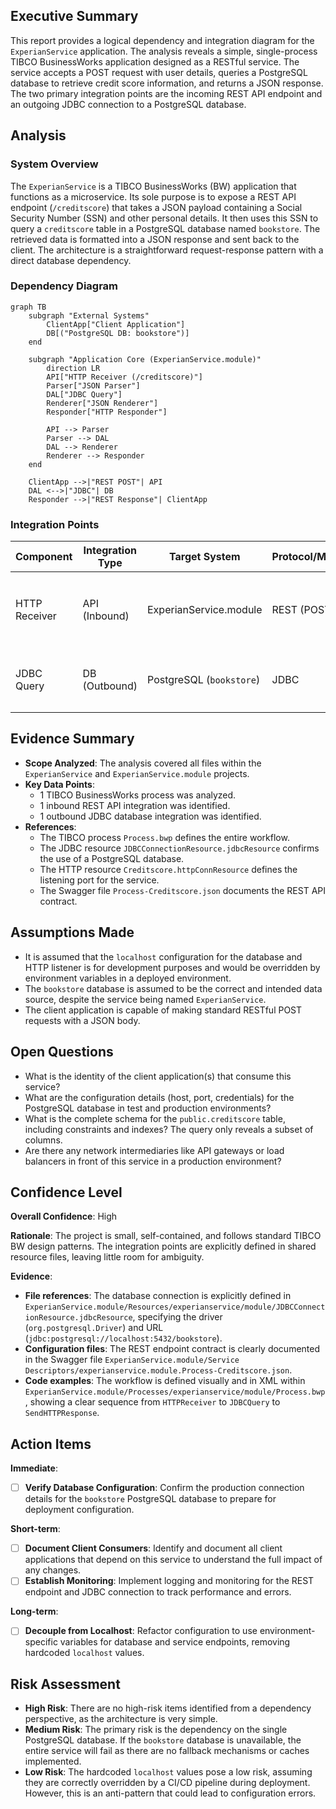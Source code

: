 ## Executive Summary
This report provides a logical dependency and integration diagram for the `ExperianService` application. The analysis reveals a simple, single-process TIBCO BusinessWorks application designed as a RESTful service. The service accepts a POST request with user details, queries a PostgreSQL database to retrieve credit score information, and returns a JSON response. The two primary integration points are the incoming REST API endpoint and an outgoing JDBC connection to a PostgreSQL database.

## Analysis

### System Overview
The `ExperianService` is a TIBCO BusinessWorks (BW) application that functions as a microservice. Its sole purpose is to expose a REST API endpoint (`/creditscore`) that takes a JSON payload containing a Social Security Number (SSN) and other personal details. It then uses this SSN to query a `creditscore` table in a PostgreSQL database named `bookstore`. The retrieved data is formatted into a JSON response and sent back to the client. The architecture is a straightforward request-response pattern with a direct database dependency.

### Dependency Diagram
```mermaid
graph TB
    subgraph "External Systems"
        ClientApp["Client Application"]
        DB[("PostgreSQL DB: bookstore")]
    end
    
    subgraph "Application Core (ExperianService.module)"
        direction LR
        API["HTTP Receiver (/creditscore)"]
        Parser["JSON Parser"]
        DAL["JDBC Query"]
        Renderer["JSON Renderer"]
        Responder["HTTP Responder"]
        
        API --> Parser
        Parser --> DAL
        DAL --> Renderer
        Renderer --> Responder
    end
    
    ClientApp -->|"REST POST"| API
    DAL <-->|"JDBC"| DB
    Responder -->|"REST Response"| ClientApp
```

### Integration Points

| Component | Integration Type | Target System | Protocol/Method | Purpose | Evidence |
|---|---|---|---|---|---|
| HTTP Receiver | API (Inbound) | ExperianService.module | REST (POST) | Exposes the `/creditscore` endpoint to receive credit score requests from client applications. | `ExperianService.module/Processes/experianservice/module/Process.bwp` <br/> `ExperianService.module/Service Descriptors/experianservice.module.Process-Creditscore.json` |
| JDBC Query | DB (Outbound) | PostgreSQL (`bookstore`) | JDBC | Queries the `public.creditscore` table using an SSN to retrieve a user's credit information. | `ExperianService.module/Processes/experianservice/module/Process.bwp` <br/> `ExperianService.module/Resources/experianservice/module/JDBCConnectionResource.jdbcResource` |

## Evidence Summary
- **Scope Analyzed**: The analysis covered all files within the `ExperianService` and `ExperianService.module` projects.
- **Key Data Points**:
    - 1 TIBCO BusinessWorks process was analyzed.
    - 1 inbound REST API integration was identified.
    - 1 outbound JDBC database integration was identified.
- **References**:
    - The TIBCO process `Process.bwp` defines the entire workflow.
    - The JDBC resource `JDBCConnectionResource.jdbcResource` confirms the use of a PostgreSQL database.
    - The HTTP resource `Creditscore.httpConnResource` defines the listening port for the service.
    - The Swagger file `Process-Creditscore.json` documents the REST API contract.

## Assumptions Made
- It is assumed that the `localhost` configuration for the database and HTTP listener is for development purposes and would be overridden by environment variables in a deployed environment.
- The `bookstore` database is assumed to be the correct and intended data source, despite the service being named `ExperianService`.
- The client application is capable of making standard RESTful POST requests with a JSON body.

## Open Questions
- What is the identity of the client application(s) that consume this service?
- What are the configuration details (host, port, credentials) for the PostgreSQL database in test and production environments?
- What is the complete schema for the `public.creditscore` table, including constraints and indexes? The query only reveals a subset of columns.
- Are there any network intermediaries like API gateways or load balancers in front of this service in a production environment?

## Confidence Level
**Overall Confidence**: High

**Rationale**: The project is small, self-contained, and follows standard TIBCO BW design patterns. The integration points are explicitly defined in shared resource files, leaving little room for ambiguity.

**Evidence**:
- **File references**: The database connection is explicitly defined in `ExperianService.module/Resources/experianservice/module/JDBCConnectionResource.jdbcResource`, specifying the driver (`org.postgresql.Driver`) and URL (`jdbc:postgresql://localhost:5432/bookstore`).
- **Configuration files**: The REST endpoint contract is clearly documented in the Swagger file `ExperianService.module/Service Descriptors/experianservice.module.Process-Creditscore.json`.
- **Code examples**: The workflow is defined visually and in XML within `ExperianService.module/Processes/experianservice/module/Process.bwp`, showing a clear sequence from `HTTPReceiver` to `JDBCQuery` to `SendHTTPResponse`.

## Action Items
**Immediate**:
- [ ] **Verify Database Configuration**: Confirm the production connection details for the `bookstore` PostgreSQL database to prepare for deployment configuration.

**Short-term**:
- [ ] **Document Client Consumers**: Identify and document all client applications that depend on this service to understand the full impact of any changes.
- [ ] **Establish Monitoring**: Implement logging and monitoring for the REST endpoint and JDBC connection to track performance and errors.

**Long-term**:
- [ ] **Decouple from Localhost**: Refactor configuration to use environment-specific variables for database and service endpoints, removing hardcoded `localhost` values.

## Risk Assessment
- **High Risk**: There are no high-risk items identified from a dependency perspective, as the architecture is very simple.
- **Medium Risk**: The primary risk is the dependency on the single PostgreSQL database. If the `bookstore` database is unavailable, the entire service will fail as there are no fallback mechanisms or caches implemented.
- **Low Risk**: The hardcoded `localhost` values pose a low risk, assuming they are correctly overridden by a CI/CD pipeline during deployment. However, this is an anti-pattern that could lead to configuration errors.